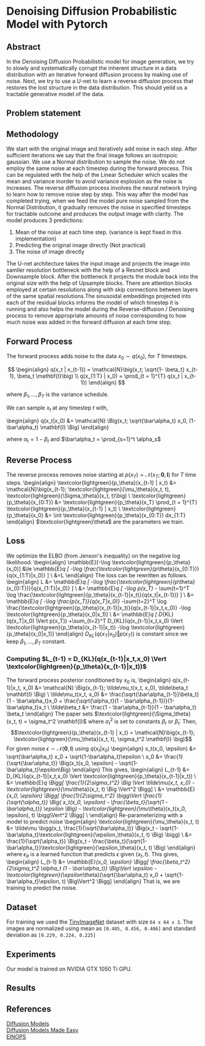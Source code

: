 # Denoising Diffusion Probabilistic Model with Pytorch

<!---
## Installation

```bash
$ git clone https://github.com/Samartha27/mini_ddmp.git
$ cd mini_ddmp
$ conda env create -f environment.yml
$ conda activate env
```
--->


## Abstract

In the Denoising Diffusion Probabilistic model for image generation, we try to slowly and systematically corrupt the inherent structure in a data distribution with an iterative forward diffusion process by making use of noise. Next, we try to use a U-net to learn a reverse diffusion process that restores the lost structure in the data distribution. This should yeild us a tractable generative model of the data.


## Problem statement




## Methodology

We start with the original image and iteratively add noise in each step. After sufficient iterations we say that the final image follows an isotropoic gaussian.  We use a Normal distribution to sample the noise. We do not employ the same noise at each timestep during the forward process. This can be regulated with the help of the Linear Scheduler which scales the mean and variance inorder to avoid variance explosion as the noise is increases.  The reverse diffusion process involves the neural network trying to learn how to remove noise step by step.  This way after the model has completed trying, when we feed the model pure noise sampled from the Normal Distribution, it gradually removes the noise in specified timesteps for tractable outcome and produces the output image with clarity. 
The model produces 3 predictions:

1. Mean of the noise at each time step. (variance is kept fixed in this implementation)
2. Predicting the original image directly (Not practical)
3. The noise of image directly

The U-net architecture takes the input image and projects the image into samller resolution bottleneck with the help of a Resnet block and Downsample block. After the bottleneck it projects the module back into the original size with the help of Upsample blocks. There are attention blocks employed at certain resolutions along with skip connections between layers of the same spatial resolutions.The sinusoidal embeddings projected into each of the residual blocks informs the model of which timestep it is running and also helps the model during the Reverse-diffusion / Denoising process to remove appropriate amounts of noise corresponding to how much noise was added in the forward diffusion at each time step.

## Forward Process
The forward process adds noise to the data $x_0 \sim q(x_0)$, for $T$ timesteps.

$$
\begin{align}
q(x_t | x_{t-1}) = \mathcal{N}\big(x_t; \sqrt{1-  \beta_t} x_{t-1}, \beta_t \mathbf{I}\big) \\
q(x_{1:T} | x_0) = \prod_{t = 1}^{T} q(x_t | x_{t-1})
\end{align}
$$

where $\beta_1, \dots, \beta_T$ is the variance schedule.

We can sample $x_t$ at any timestep $t$ with,

\begin{align}
q(x_t|x_0) &= \mathcal{N} \Big(x_t; \sqrt{\bar\alpha_t} x_0, (1-\bar\alpha_t) \mathbf{I} \Big)
\end{align}

where $\alpha_t = 1 - \beta_t$ and $\bar\alpha_t = \prod_{s=1}^t \alpha_s$

## Reverse Process
The reverse process removes noise starting at $p(x_T) = \mathcal{N}(x_T; \mathbf{0}, \mathbf{I})$
for $T$ time steps.
\begin{align}
\textcolor{lightgreen}{p_\theta}(x_{t-1} | x_t) &= \mathcal{N}\big(x_{t-1};
 \textcolor{lightgreen}{\mu_\theta}(x_t, t), \textcolor{lightgreen}{\Sigma_\theta}(x_t, t)\big) \\
\textcolor{lightgreen}{p_\theta}(x_{0:T}) &= \textcolor{lightgreen}{p_\theta}(x_T) \prod_{t = 1}^{T} \textcolor{lightgreen}{p_\theta}(x_{t-1} | x_t) \\
\textcolor{lightgreen}{p_\theta}(x_0) &= \int \textcolor{lightgreen}{p_\theta}(x_{0:T}) dx_{1:T}
\end{align}
$\textcolor{lightgreen}\theta$ are the parameters we train.
## Loss
We optimize the ELBO (from Jenson's inequality) on the negative log likelihood.
\begin{align}
\mathbb{E}[-\log \textcolor{lightgreen}{p_\theta}(x_0)]
 &\le \mathbb{E}_q [ -\log \frac{\textcolor{lightgreen}{p_\theta}(x_{0:T})}{q(x_{1:T}|x_0)} ] \\
 &=L
\end{align}
The loss can be rewritten as  follows.
\begin{align}
L
 &= \mathbb{E}_q [ -\log \frac{\textcolor{lightgreen}{p_\theta}(x_{0:T})}{q(x_{1:T}|x_0)} ] \\
 &= \mathbb{E}_q [ -\log p(x_T) - \sum_{t=1}^T \log \frac{\textcolor{lightgreen}{p_\theta}(x_{t-1}|x_t)}{q(x_t|x_{t-1})} ] \\
 &= \mathbb{E}_q [
  -\log \frac{p(x_T)}{q(x_T|x_0)}
  -\sum_{t=2}^T \log \frac{\textcolor{lightgreen}{p_\theta}(x_{t-1}|x_t)}{q(x_{t-1}|x_t,x_0)}
  -\log \textcolor{lightgreen}{p_\theta}(x_0|x_1)] \\
 &= \mathbb{E}_q [
   D_{KL}(q(x_T|x_0) \Vert p(x_T))
  +\sum_{t=2}^T D_{KL}(q(x_{t-1}|x_t,x_0) \Vert \textcolor{lightgreen}{p_\theta}(x_{t-1}|x_t))
  -\log \textcolor{lightgreen}{p_\theta}(x_0|x_1)]
\end{align}
$D_{KL}(q(x_T|x_0) \Vert p(x_T))$ is constant since we keep $\beta_1, \dots, \beta_T$ constant.
### Computing $L_{t-1} = D_{KL}(q(x_{t-1}|x_t,x_0) \Vert \textcolor{lightgreen}{p_\theta}(x_{t-1}|x_t))$
The forward process posterior conditioned by $x_0$ is,
\begin{align}
q(x_{t-1}|x_t, x_0) &= \mathcal{N} \Big(x_{t-1}; \tilde\mu_t(x_t, x_0), \tilde\beta_t \mathbf{I} \Big) \\
\tilde\mu_t(x_t, x_0) &= \frac{\sqrt{\bar\alpha_{t-1}}\beta_t}{1 - \bar\alpha_t}x_0
                         + \frac{\sqrt{\alpha_t}(1 - \bar\alpha_{t-1})}{1-\bar\alpha_t}x_t \\
\tilde\beta_t &= \frac{1 - \bar\alpha_{t-1}}{1 - \bar\alpha_t} \beta_t
\end{align}
The paper sets $\textcolor{lightgreen}{\Sigma_\theta}(x_t, t) = \sigma_t^2 \mathbf{I}$ where $\sigma_t^2$ is set to constants
$\beta_t$ or $\tilde\beta_t$.
Then,
$$\textcolor{lightgreen}{p_\theta}(x_{t-1} | x_t) = \mathcal{N}\big(x_{t-1}; \textcolor{lightgreen}{\mu_\theta}(x_t, t), \sigma_t^2 \mathbf{I} \big)$$
For given noise $\epsilon \sim \mathcal{N}(\mathbf{0}, \mathbf{I})$ using $q(x_t|x_0)$
\begin{align}
x_t(x_0, \epsilon) &= \sqrt{\bar\alpha_t} x_0 + \sqrt{1-\bar\alpha_t}\epsilon \\
x_0 &= \frac{1}{\sqrt{\bar\alpha_t}} \Big(x_t(x_0, \epsilon) -  \sqrt{1-\bar\alpha_t}\epsilon\Big)
\end{align}
This gives,
\begin{align}
L_{t-1}
 &= D_{KL}(q(x_{t-1}|x_t,x_0) \Vert \textcolor{lightgreen}{p_\theta}(x_{t-1}|x_t)) \\
 &= \mathbb{E}_q \Bigg[ \frac{1}{2\sigma_t^2}
 \Big \Vert \tilde\mu(x_t, x_0) - \textcolor{lightgreen}{\mu_\theta}(x_t, t) \Big \Vert^2 \Bigg] \\
 &= \mathbb{E}_{x_0, \epsilon} \Bigg[ \frac{1}{2\sigma_t^2}
  \bigg\Vert \frac{1}{\sqrt{\alpha_t}} \Big(
  x_t(x_0, \epsilon) - \frac{\beta_t}{\sqrt{1 - \bar\alpha_t}} \epsilon
  \Big) - \textcolor{lightgreen}{\mu_\theta}(x_t(x_0, \epsilon), t) \bigg\Vert^2 \Bigg] \\
\end{align}
Re-parameterizing with a model to predict noise
\begin{align}
\textcolor{lightgreen}{\mu_\theta}(x_t, t) &= \tilde\mu \bigg(x_t,
  \frac{1}{\sqrt{\bar\alpha_t}} \Big(x_t -
   \sqrt{1-\bar\alpha_t}\textcolor{lightgreen}{\epsilon_\theta}(x_t, t) \Big) \bigg) \\
  &= \frac{1}{\sqrt{\alpha_t}} \Big(x_t -
  \frac{\beta_t}{\sqrt{1-\bar\alpha_t}}\textcolor{lightgreen}{\epsilon_\theta}(x_t, t) \Big)
\end{align}
where $\epsilon_\theta$ is a learned function that predicts $\epsilon$ given $(x_t, t)$.
This gives,
\begin{align}
L_{t-1}
&= \mathbb{E}_{x_0, \epsilon} \Bigg[ \frac{\beta_t^2}{2\sigma_t^2 \alpha_t (1 - \bar\alpha_t)}
  \Big\Vert
  \epsilon - \textcolor{lightgreen}{\epsilon_\theta}(\sqrt{\bar\alpha_t} x_0 + \sqrt{1-\bar\alpha_t}\epsilon, t)
  \Big\Vert^2 \Bigg]
\end{align}
That is, we are training to predict the noise.
























## Dataset

For training we used the [TinyImageNet](https://courses.cs.washington.edu/courses/cse599g1/19au/files/homework2.tar) dataset with size `64 x 64 x 3`.  The images are normalized using mean as ```[0.485, 0.456, 0.406]``` and standard deviation as ```[0.229, 0.224, 0.225]``` 



## Experiments
Our model is trained on NVIDIA GTX 1050 Ti GPU.




## Results





## References

[Diffusion Models](https://medium.com/@monadsblog/diffusion-models-4dbe58489a2f) <br />
[Diffusion Models Made Easy](https://towardsdatascience.com/diffusion-models-made-easy-8414298ce4da) <br />
[EINOPS](https://github.com/arogozhnikov/einops)




